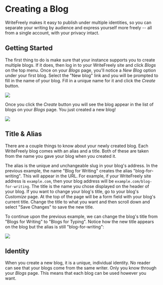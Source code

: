 # Creating a Blog

WriteFreely makes it easy to publish under multiple identities, so you can separate your writing by audience and express yourself more freely -- all from a single account, with your privacy intact.


## Getting Started

The first thing to do is make sure that your instance supports you to create multiple blogs. If it does, then log in to your WriteFreely site and click _Blogs_ on the top menu. Once on your _Blogs_ page, you'll notice a _New Blog_ option under your first blog. Select the "New blog" link and you will be prompted to fill in the name of your blog. Fill in a unique name for it and click the _Create_ button.

![](https://i.snap.as/dXfBD3F.png)

Once you click the _Create_ button you will see the blog appear in the list of blogs on your _Blogs_ page. You just created a new blog!

![](https://i.snap.as/jN0D362.png)

## Title & Alias

There are a couple things to know about your newly created blog. Each WriteFreely blog comes with an alias and a title. Both of these are taken from the name you gave your blog when you created it.

The alias is the unique and unchangeable slug in your blog's address. In the previous example, the name "Blog for Writing" creates the alias "blog-for-writing". This will appear in the URL. For example, if your WriteFreely site address is `example.com`, then your blog address will be `example.com/blog-for-writing`. The title is the name you chose displayed on the header of your blog. If you want to change your blog's title, go to your blog's _Customize_ page. At the top of the page will be a form field with your blog's current title. Change the title to what you want and then scroll down and select "Save Changes" to save the new title.

To continue upon the previous example, we can change the blog's title from "Blogs for Writing" to "Blogs for Typing". Notice how the new title appears on the blog but the alias is still "blog-for-writing":

![](https://i.snap.as/SBzoXVX.png)

## Identity

When you create a new blog, it is a unique, individual identity. No reader can see that your blogs come from the same writer. Only you know through your _Blogs_ page. This means that each blog can be used however you want. 
